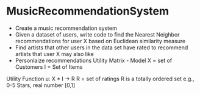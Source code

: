# MusicRecommendationSystem
* Create a music recommendation system
* Given a dataset of users, write code to find the Nearest Neighbor recommendations for user X based on Euclidean similarity measure
* Find artists that other users in the data set have rated to recommend artists that user X may also like
* Personlaize recommendations Utility Matrix - Model
X = set of Customers
I = Set of Items

Utility Function u: X * I -> R
R = set of ratings
R is a totally ordered set
e.g., 0-5 Stars, real number [0,1]
